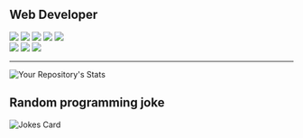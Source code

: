 ## Web Developer

![](https://img.shields.io/badge/HTML5-CSS3-65EB17) ![](https://img.shields.io/badge/-JavaScript-green) ![](https://img.shields.io/badge/-React-blue)
![](https://img.shields.io/badge/-TypeScript-499E18) ![](https://img.shields.io/badge/-Firebase-3042EB)
<br/>
![](https://img.shields.io/badge/SASS-SCSS-brightgreen) ![](https://img.shields.io/badge/-Bootstrap-9cf) ![](https://img.shields.io/badge/-TailwindCSS-32c0b8)

<hr/>
  
<!-- [![Top Langs](https://github-readme-stats.vercel.app/api/top-langs/?username=BogdanCikota&layout=compact)](https://github.com/anuraghazra/github-readme-stats) -->

![Your Repository's Stats](https://github-readme-stats.vercel.app/api/top-langs/?username=BogdanCikota&theme=light&layout=compact)

## Random programming joke
![Jokes Card](https://readme-jokes.vercel.app/api)
